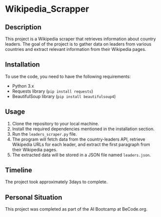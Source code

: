 # Wikipedia_Scrapper


## Description
This project is a Wikipedia scraper that retrieves information about country leaders. The goal of the project is to gather data on leaders from various countries and extract relevant information from their Wikipedia pages.

## Installation
To use the code, you need to have the following requirements:
- Python 3.x
- Requests library (`pip install requests`)
- BeautifulSoup library (`pip install beautifulsoup4`)

## Usage
1. Clone the repository to your local machine.
2. Install the required dependencies mentioned in the installation section.
3. Run the `leaders_scraper.py` file.
4. The program will fetch data from the country-leaders API, retrieve Wikipedia URLs for each leader, and extract the first paragraph from their Wikipedia pages.
5. The extracted data will be stored in a JSON file named `leaders.json`.

## Timeline
The project took approximately 3days to complete.

## Personal Situation
This project was completed as part of the AI Bootcamp at BeCode.org.

